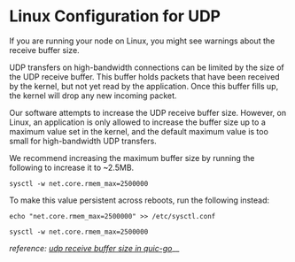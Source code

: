 # Linux Configuration for UDP

If you are running your node on Linux, you might see warnings about the receive buffer size.

UDP transfers on high-bandwidth connections can be limited by the size of the UDP receive buffer. This buffer holds packets that have been received by the kernel, but not yet read by the application. Once this buffer fills up, the kernel will drop any new incoming packet.

Our software attempts to increase the UDP receive buffer size. However, on Linux, an application is only allowed to increase the buffer size up to a maximum value set in the kernel, and the default maximum value is too small for high-bandwidth UDP transfers.

We recommend increasing the maximum buffer size by running the following to increase it to \~2.5MB.

```
sysctl -w net.core.rmem_max=2500000
```

To make this value persistent across reboots, run the following instead:

```
echo "net.core.rmem_max=2500000" >> /etc/sysctl.conf

sysctl -w net.core.rmem_max=2500000
```

_reference:_ [_udp receive buffer size in quic-go_](https://github.com/lucas-clemente/quic-go/wiki/UDP-Receive-Buffer-Size)__
